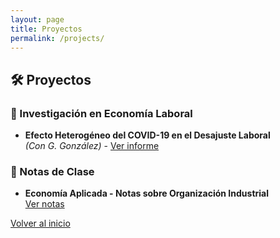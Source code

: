 ```yaml
---
layout: page
title: Proyectos
permalink: /projects/
---
```


## 🛠 Proyectos

### 🔹 Investigación en Economía Laboral  
- **Efecto Heterogéneo del COVID-19 en el Desajuste Laboral**  
  *(Con G. González)* - [Ver informe](https://drive.google.com/file/d/1D6_w-8GlvZBQXEskPFQFcdcIt8ngx4ss/view?usp=sharing)

### 🔹 Notas de Clase  
- **Economía Aplicada - Notas sobre Organización Industrial**  
  [Ver notas](https://drive.google.com/file/d/1ayl9QWkIq6Ai4XuPoqzmgdL4-aKt9jrL/view?usp=sharing)

[Volver al inicio](README.md)
